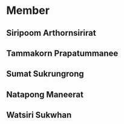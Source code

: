 # Member
## Siripoom Arthornsirirat
## Tammakorn Prapatummanee
## Sumat Sukrungrong
## Natapong Maneerat
## Watsiri Sukwhan
